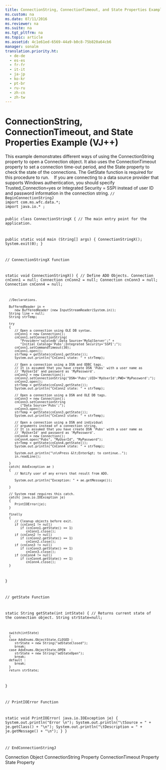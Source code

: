 ```yaml
---
title: ConnectionString, ConnectionTimeout, and State Properties Example (VJ++)
ms.custom: na
ms.date: 07/11/2016
ms.reviewer: na
ms.suite: na
ms.tgt_pltfrm: na
ms.topic: article
ms.assetid: 4c1e61ed-6569-44a9-b0c8-75b820a64cb6
manager: sonalm
translation.priority.ht: 
  - de-de
  - es-es
  - fr-fr
  - it-it
  - ja-jp
  - ko-kr
  - pt-br
  - ru-ru
  - zh-cn
  - zh-tw
---
```

# ConnectionString, ConnectionTimeout, and State Properties Example (VJ++)
<?xml version="1.0" encoding="utf-8"?>
<developerReferenceWithoutSyntaxDocument xmlns="http://ddue.schemas.microsoft.com/authoring/2003/5" xmlns:xlink="http://www.w3.org/1999/xlink" xmlns:xsi="http://www.w3.org/2001/XMLSchema-instance" xsi:schemaLocation="http://ddue.schemas.microsoft.com/authoring/2003/5 http://dduestorage.blob.core.windows.net/ddueschema/developer.xsd">
  <introduction>
    <para>This example demonstrates different ways of using the <legacyLink xlink:href="3be75b75-4d36-4479-ab64-9a456869252a">ConnectionString</legacyLink> property to open a <legacyLink xlink:href="ef6b1824-5b12-43db-89d7-8f3d13896d4d">Connection</legacyLink> object. It also uses the <legacyLink xlink:href="8904a403-1383-4b4b-b53d-5c01d6f5deac">ConnectionTimeout</legacyLink> property to set a connection time-out period, and the <legacyLink xlink:href="0b993bac-2653-40b1-bcbb-5b57b6aae2bf">State</legacyLink> property to check the state of the connections. The GetState function is required for this procedure to run.</para>
    <alert class="note">
      <para>   If you are connecting to a data source provider that supports Windows authentication, you should specify <languageKeyword>Trusted_Connection=yes</languageKeyword> or <languageKeyword>Integrated Security = SSPI</languageKeyword> instead of user ID and password information in the connection string.</para>
    </alert>
    <code>// BeginConnectionStringJ
import com.ms.wfc.data.*;
import java.io.* ;

public class ConnectionStringX
{
   // The main entry point for the application.

   public static void main (String[] args)
   {
      ConnectionStringX();
      System.exit(0);
   }

   // ConnectionStringX function

   static void ConnectionStringX()
   {
      // Define ADO Objects.
      Connection cnConn1 = null;
      Connection cnConn2 = null;
      Connection cnConn3 = null;
      Connection cnConn4 = null;

      //Declarations.

      BufferedReader in =
         new BufferedReader (new InputStreamReader(System.in));
      String line = null;
      String strTemp;

      try
      {
         // Open a connection using OLE DB syntax.
         cnConn1 = new Connection();
         cnConn1.setConnectionString(
            "Provider='sqloledb';Data Source='MySqlServer';" +
            "Initial Catalog='Pubs';Integrated Security='SSPI';");
         cnConn1.setCommandTimeout(30);
         cnConn1.open();
         strTemp = getState(cnConn1.getState());
         System.out.println("CnConn1 state: " + strTemp);

         // Open a connection using a DSN and ODBC tags.
         // It is assumed that you have create DSN 'Pubs' with a user name as 
         // 'MyUserId' and password as 'MyPassword'.
         cnConn2 = new Connection();
         cnConn2.setConnectionString("DSN='Pubs';UID='MyUserId';PWD='MyPassword';");
         cnConn2.open();
         strTemp = getState(cnConn2.getState());
         System.out.println("CnConn2 state: " + strTemp);

         // Open a connection using a DSN and OLE DB tags.
         cnConn3 = new Connection();
         cnConn3.setConnectionString
            ("Data Source='Pubs';");
         cnConn3.open();
         strTemp = getState(cnConn3.getState());
         System.out.println("CnConn3 state: " + strTemp);

         // Open a connection using a DSN and individual
         // arguments instead of a connection string.
         // It is assumed that you have create DSN 'Pubs' with a user name as 
         // 'MyUserId' and password as 'MyPassword'.
         cnConn4 = new Connection();
         cnConn4.open("Pubs", "MyUserId", "MyPassword");
         strTemp = getState(cnConn4.getState());
         System.out.println("CnConn4 state: " + strTemp);
         
         System.out.println("\n\nPress &lt;Enter&gt; to continue..");
         in.readLine();

      }
      catch( AdoException ae )
      {
         // Notify user of any errors that result from ADO.

         System.out.println("Exception: " + ae.getMessage());

      }

      // System read requires this catch.
      catch( java.io.IOException je)
      {
         PrintIOError(je);
      }
      
      finally
      {
         // Cleanup objects before exit.   
         if (cnConn1 != null)
            if (cnConn1.getState() == 1)
               cnConn1.close();  
         if (cnConn2 != null)
            if (cnConn2.getState() == 1)
               cnConn2.close();  
         if (cnConn3 != null)
            if (cnConn3.getState() == 1)
               cnConn3.close();  
         if (cnConn4 != null)
            if (cnConn4.getState() == 1)
               cnConn4.close();
      }

   }

   // getState Function

   static String getState(int intState)
   {
      // Returns current state of the connection object.
      String strState=null;

      switch(intState)
      {
      case AdoEnums.ObjectState.CLOSED :
         strState = new String("adStateClosed");
         break;
      case AdoEnums.ObjectState.OPEN  :
         strState = new String("adStateOpen");
         break;
      default :
         break;
      }
      return strState;
   }

   // PrintIOError Function

   static void PrintIOError( java.io.IOException je)
   {
      System.out.println("Error \n");
      System.out.println("\tSource = " + je.getClass() + "\n");
      System.out.println("\tDescription = " + je.getMessage() + "\n");
   }
}

// EndConnectionStringJ</code>
  </introduction>
  <relatedTopics>
<link xlink:href="ef6b1824-5b12-43db-89d7-8f3d13896d4d">Connection Object</link>
<link xlink:href="3be75b75-4d36-4479-ab64-9a456869252a">ConnectionString Property</link>
<link xlink:href="8904a403-1383-4b4b-b53d-5c01d6f5deac">ConnectionTimeout Property</link>
<link xlink:href="0b993bac-2653-40b1-bcbb-5b57b6aae2bf">State Property</link>
</relatedTopics>
</developerReferenceWithoutSyntaxDocument>
